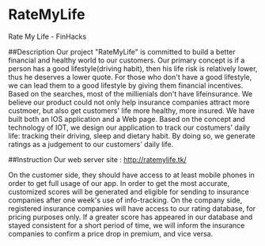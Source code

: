 # RateMyLife
Rate My Life - FinHacks

##Description
Our project "RateMyLife" is committed to build a better financial and healthy world to our customers. Our primary concept is if a person has a good lifestyle(driving habit), then his life risk is relatively lower, thus he deserves a lower quote. For those who don't have a good lifestyle, we can lead them to a good lifestyle by giving them financial incentives.
Based on the searches, most of the millienials don't have lifeinsurance. We believe our product could not only help insurance companies attract more custmoer, but also get customers' life more healthy, more insured.
We have built both an IOS application and a Web page. Based on the concept and technology of IOT, we design our application to track our costumers' daily life: tracking their driving, sleep and dietary habit. By doing so, we generate ratings as a judgement to our customers' daily life.

##Instruction
Our web server site : http://ratemylife.tk/

On the customer side, they should have access to at least mobile phones in order to get full usage of our app. In order to get the most accurate, customized scores will be generated and eligible for sending to insurance companies after one week's use of info-tracking.
On the company side, registered insurance companies will have access to our rating database, for pricing purposes only. If a greater score has appeared in our database and stayed consistent for a short period of time, we will inform the insurance companies to confirm a price drop in premium, and vice versa.
